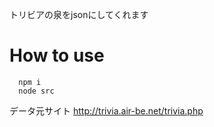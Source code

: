 トリビアの泉をjsonにしてくれます

# How to use
  ```
    npm i
    node src
  ```

データ元サイト
http://trivia.air-be.net/trivia.php
